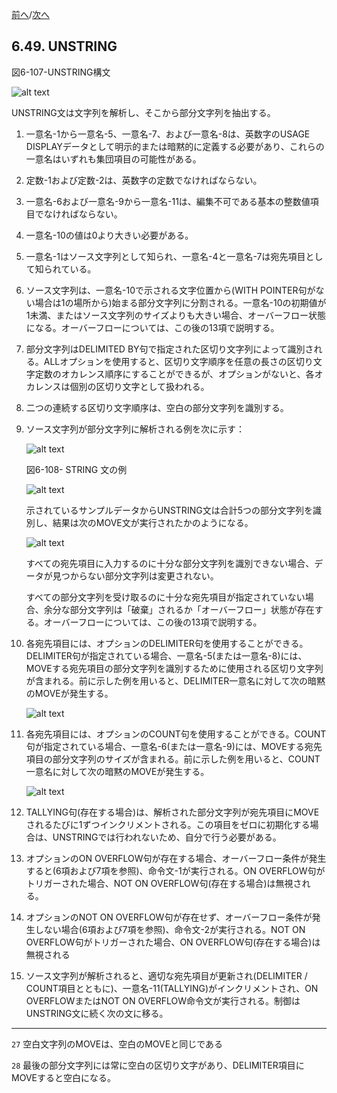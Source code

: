 <!--navi start-->
[前へ](6-48.md)/[次へ](6-50.md)
<!--navi end-->
## 6.49. UNSTRING

図6-107-UNSTRING構文

![alt text](Image/6-107-Unstring.png)

UNSTRING文は文字列を解析し、そこから部分文字列を抽出する。

1. 一意名-1から一意名-5、一意名-7、および一意名-8は、英数字のUSAGE DISPLAYデータとして明示的または暗黙的に定義する必要があり、これらの一意名はいずれも集団項目の可能性がある。

2. 定数-1および定数-2は、英数字の定数でなければならない。

3. 一意名-6および一意名-9から一意名-11は、編集不可である基本の整数値項目でなければならない。

4. 一意名-10の値は0より大きい必要がある。

5. 一意名-1はソース文字列として知られ、一意名-4と一意名-7は宛先項目として知られている。

6. ソース文字列は、一意名-10で示される文字位置から(WITH POINTER句がない場合は1の場所から)始まる部分文字列に分割される。一意名-10の初期値が1未満、またはソース文字列のサイズよりも大きい場合、オーバーフロー状態になる。オーバーフローについては、この後の13項で説明する。

7. 部分文字列はDELIMITED BY句で指定された区切り文字列によって識別される。ALLオプションを使用すると、区切り文字順序を任意の長さの区切り文字定数のオカレンス順序にすることができるが、オプションがないと、各オカレンスは個別の区切り文字として扱われる。

8. 二つの連続する区切り文字順序は、空白の部分文字列を識別する。

9. ソース文字列が部分文字列に解析される例を次に示す：

    ![alt text](Image/6-49-1.png)

    図6-108- STRING 文の例

    ![alt text](Image/6-108-Unstring.png)

    示されているサンプルデータからUNSTRING文は合計5つの部分文字列を識別し、結果は次のMOVE文が実行されたかのようになる。

    ![alt text](Image/6-49-2.png)

    すべての宛先項目に入力するのに十分な部分文字列を識別できない場合、データが見つからない部分文字列は変更されない。

    すべての部分文字列を受け取るのに十分な宛先項目が指定されていない場合、余分な部分文字列は「破棄」されるか「オーバーフロー」状態が存在する。オーバーフローについては、この後の13項で説明する。

10. 各宛先項目には、オプションのDELIMITER句を使用することができる。DELIMITER句が指定されている場合、一意名-5(または一意名-8)には、MOVEする宛先項目の部分文字列を識別するために使用される区切り文字列が含まれる。前に示した例を用いると、DELIMITER一意名に対して次の暗黙のMOVEが発生する。

     ![alt text](Image/6-49-3.png)

11. 各宛先項目には、オプションのCOUNT句を使用することができる。COUNT句が指定されている場合、一意名-6(または一意名-9)には、MOVEする宛先項目の部分文字列のサイズが含まれる。前に示した例を用いると、COUNT一意名に対して次の暗黙のMOVEが発生する。

    ![alt text](Image/6-49-4.png)

12. TALLYING句(存在する場合)は、解析された部分文字列が宛先項目にMOVEされるたびに1ずつインクリメントされる。この項目をゼロに初期化する場合は、UNSTRINGでは行われないため、自分で行う必要がある。

13. オプションのON OVERFLOW句が存在する場合、オーバーフロー条件が発生すると(6項および7項を参照)、命令文-1が実行される。ON OVERFLOW句がトリガーされた場合、NOT ON OVERFLOW句(存在する場合)は無視される。

14. オプションのNOT ON OVERFLOW句が存在せず、オーバーフロー条件が発生しない場合(6項および7項を参照)、命令文-2が実行される。NOT ON OVERFLOW句がトリガーされた場合、ON OVERFLOW句(存在する場合)は無視される

15. ソース文字列が解析されると、適切な宛先項目が更新され(DELIMITER / COUNT項目とともに)、一意名-11(TALLYING)がインクリメントされ、ON OVERFLOWまたはNOT ON OVERFLOW命令文が実行される。制御はUNSTRING文に続く次の文に移る。

---
`27` 空白文字列のMOVEは、空白のMOVEと同じである

`28` 最後の部分文字列には常に空白の区切り文字があり、DELIMITER項目にMOVEすると空白になる。
